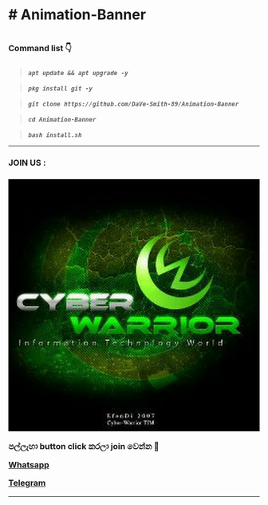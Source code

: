 <h1># Animation-Banner<h1/>

<h3>Command list 👇<h3/>

<h5> <h5/>

>`apt update && apt upgrade -y`

>`pkg install git -y`

>`git clone https://github.com/DaVe-Smith-89/Animation-Banner`

>`cd Animation-Banner`

>`bash install.sh`

<hr colour="Red" size="10">
<h3>JOIN US :<h3/>
<img src="400086900718_114430.jpg">

<br>


පල්ලැහා button click කරලා join වෙන්න 🖤

<a href="https://chat.whatsapp.com/DWMOhdZv78RHfYpmVfjBuS"> Whatsapp </a>

<a href="http://t.me/By_sstp"> Telegram  </a>

<hr colour="Red" size="10">



